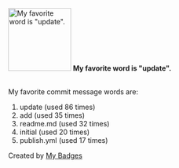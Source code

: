 <img src="https://my-badges.github.io/my-badges/favorite-word.png" alt="My favorite word is &quot;update&quot;." title="My favorite word is &quot;update&quot;." width="128">
<strong>My favorite word is &quot;update&quot;.</strong>
<br><br>

My favorite commit message words are:

1. update (used 86 times)
2. add (used 35 times)
3. readme.md (used 32 times)
4. initial (used 20 times)
5. publish.yml (used 17 times)


Created by <a href="https://github.com/my-badges/my-badges">My Badges</a>